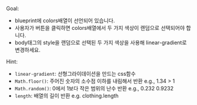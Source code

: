 Goal:  
- blueprint에 colors배열이 선언되어 있습니다.  
- 사용자가 버튼을 클릭하면 colors배열에서 두 가지 색상이 랜덤으로 선택되어야 합니다.  
- body태그의 style을 랜덤으로 선택된 두 가지 색상을 사용해 linear-gradient로 변경하세요.  


Hint:  
- `linear-gradient`: 선형그라이데이션을 만드는 css함수
- `Math.floor()`: 주어진 숫자의 소수점 이하를 내림해서 반환 e.g., 1.34 > 1
- `Math.random()`: 0에서 1보다 작은 범위의 난수 반환 e.g., 0.232 0.9232
- `length`: 배열의 길이 반환  e.g. clothing.length